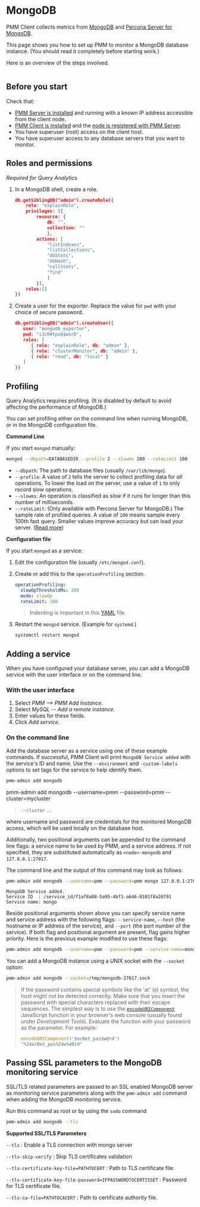 # MongoDB

PMM Client collects metrics from [MongoDB][MONGODB] and [Percona Server for MongoDB][PSMDB].

This page shows you how to set up PMM to monitor a MongoDB database instance. (You should read it completely before starting work.)

Here is an overview of the steps involved.

```plantuml source="_resources/diagrams/Setting-Up_Client_MongoDB.puml"
```

## Before you start

Check that:

- [PMM Server is installed](../server/index.md) and running with a known IP address accessible from the client node.
- [PMM Client is installed](index.md) and the [node is registered with PMM Server](index.md#register).
- You have superuser (root) access on the client host.
- You have superuser access to any database servers that you want to monitor.




<!--
## Configuring MongoDB for Monitoring in PMM Query Analytics

In Query Analytics, you can monitor MongoDB metrics and queries. Run the `pmm-admin add` command to use these monitoring services.

**Supported versions of MongoDB**

Query Analytics supports MongoDB version 3.2 or higher.
-->

## Roles and permissions

*Required for Query Analytics*

1. In a MongoDB shell, create a role.

    ```json
    db.getSiblingDB("admin").createRole({
        role: "explainRole",
        privileges: [{
            resource: {
                db: "",
                collection: ""
                },
            actions: [
                "listIndexes",
                "listCollections",
                "dbStats",
                "dbHash",
                "collStats",
                "find"
                ]
            }],
        roles:[]
    })
    ```

2. Create a user for the exporter. Replace the value for `pwd` with your choice of secure password.

    ```json
    db.getSiblingDB("admin").createUser({
       user: "mongodb_exporter",
       pwd: "s3cR#tpa$$worD",
       roles: [
          { role: "explainRole", db: "admin" },
          { role: "clusterMonitor", db: "admin" },
          { role: "read", db: "local" }
       ]
    })
    ```

## Profiling

Query Analytics requires profiling. (It is disabled by default to avoid affecting the performance of MongoDB.)

You can set profiling either on the command line when running MongoDB, or in the MongoDB configuration file.

**Command Line**

If you start `mongod` manually:


```sh
mongod --dbpath=DATABASEDIR --profile 2 --slowms 200 --rateLimit 100
```

- `--dbpath`: The path to database files (usually `/var/lib/mongo`).
- `--profile`: A value of `2` tells the server to collect profiling data for *all* operations. To lower the load on the server, use a value of `1` to only record slow operations.
- `--slowms`: An operation is classified as *slow* if it runs for longer than this number of milliseconds.
- `--rateLimit`: (Only available with Percona Server for MongoDB.) The sample rate of profiled queries. A value of `100` means sample every 100th fast query. Smaller values improve accuracy but can load your server. ([Read more][PSMDB_RATELIMIT])

**Configuration file**

If you start `mongod` as a service:

1. Edit the configuration file (usually `/etc/mongod.conf`).

2. Create or add this to the `operationProfiling` section.

    ```yml
    operationProfiling:
      slowOpThresholdMs: 200
      mode: slowOp
      rateLimit: 100
    ```

    > Indenting is important in this [YAML](http://yaml.org/spec/) file.

3. Restart the `mongod` service. (Example for `systemd`.)

    ```sh
    systemctl restart mongod
    ```

## Adding a service

When you have configured your database server, you can add a MongoDB service with the user interface or on the command line.

### With the user interface

1. Select *PMM --> PMM Add Instance*.
2. Select *MySQL -- Add a remote instance*.
3. Enter values for these fields.
4. Click *Add service*.


### On the command line

Add the database server as a service using one of these example commands. If successful, PMM Client will print `MongoDB Service added` with the service's ID and name. Use the `--environment` and `-custom-labels` options to set tags for the service to help identify them.


```sh
pmm-admin add mongodb
```

pmm-admin add mongodb --username=pmm --password=pmm --cluster=mycluster

> `--cluster` ...

where username and password are credentials for the monitored MongoDB access, which will be used locally on the database host.

Additionally, two positional arguments can be appended to the command line flags: a service name to be used by PMM, and a service address. If not specified, they are substituted automatically as `<node>-mongodb` and `127.0.0.1:27017`.

The command line and the output of this command may look as follows:

```sh
pmm-admin add mongodb --username=pmm --password=pmm mongo 127.0.0.1:27017
```

```
MongoDB Service added.
Service ID  : /service_id/f1af8a88-5a95-4bf1-a646-0101f8a20791
Service name: mongo
```

Beside positional arguments shown above you can specify service name and service address with the following flags: `--service-name`, `--host` (the hostname or IP address of the service), and `--port` (the port number of the service). If both flag and positional argument are present, flag gains higher priority. Here is the previous example modified to use these flags:

```sh
pmm-admin add mongodb --username=pmm --password=pmm --service-name=mongo --host=127.0.0.1 --port=27017
```

You can add a MongoDB instance using a UNIX socket with the `--socket` option:

```sh
pmm-admin add mongodb --socket=/tmp/mongodb-27017.sock
```

> If the password contains special symbols like the 'at' (`@`) symbol, the host might not be detected correctly. Make sure that you insert the password with special characters replaced with their escape sequences. The simplest way is to use the [`encodeURIComponent`][ENCODE_URI] JavaScript function in your browser's web console (usually found under *Development Tools*). Evaluate the function with your password as the parameter. For example:
>
> ```javascript
> encodeURIComponent('$ecRet_pas$w@rd')
> "%24ecRet_pas%24w%40rd"
> ```

[ENCODE_URI]: https://developer.mozilla.org/en-US/docs/Web/JavaScript/Reference/Global_Objects/encodeURIComponent

## Passing SSL parameters to the MongoDB monitoring service

SSL/TLS related parameters are passed to an SSL enabled MongoDB server as
monitoring service parameters along with the `pmm-admin add` command when adding
the MongoDB monitoring service.

Run this command as root or by using the `sudo` command

```sh
pmm-admin add mongodb --tls
```

**Supported SSL/TLS Parameters**

`--tls`
: Enable a TLS connection with mongo server

`--tls-skip-verify`
: Skip TLS certificates validation

`--tls-certificate-key-file=PATHTOCERT`
: Path to TLS certificate file.

`--tls-certificate-key-file-password=IFPASSWORDTOCERTISSET`
: Password for TLS certificate file.

`--tls-ca-file=PATHTOCACERT`
: Path to certificate authority file.




[MONGODB]: https://www.mongodb.com/
[PSMDB]: https://www.percona.com/software/mongodb/percona-server-for-mongodb
[PSMDB_RATELIMIT]: https://www.percona.com/doc/percona-server-for-mongodb/LATEST/rate-limit.html#enabling-the-rate-limit